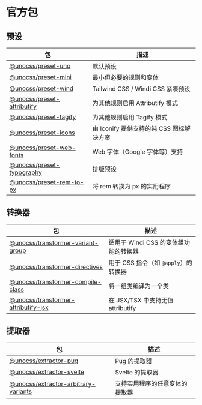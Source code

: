 # 官方包

## 预设

| 包 | 描述 |
| ------- | ----------- |
| [@unocss/preset-uno](/presets/uno) | 默认预设 |
| [@unocss/preset-mini](/presets/mini) | 最小但必要的规则和变体 |
| [@unocss/preset-wind](/presets/wind) | Tailwind CSS / Windi CSS 紧凑预设 |
| [@unocss/preset-attributify](/presets/attributify) | 为其他规则启用 Attributify 模式 |
| [@unocss/preset-tagify](/presets/tagify) | 为其他规则启用 Tagify 模式 |
| [@unocss/preset-icons](/presets/icons) | 由 Iconify 提供支持的纯 CSS 图标解决方案 |
| [@unocss/preset-web-fonts](/presets/web-fonts) | Web 字体（Google 字体等）支持 |
| [@unocss/preset-typography](/presets/typography) | 排版预设 |
| [@unocss/preset-rem-to-px](/presets/rem-to-px) | 将 rem 转换为 px 的实用程序 |

## 转换器

| 包 | 描述 |
| ------- | ----------- |
| [@unocss/transformer-variant-group](/transformers/variant-group) | 适用于 Windi CSS 的变体组功能的转换器 |
| [@unocss/transformer-directives](/transformers/directives) | 用于 CSS 指令（如 `@apply`）的转换器 |
| [@unocss/transformer-compile-class](/transformers/compile-class) | 将一组类编译为一个类 |
| [@unocss/transformer-attributify-jsx](/transformers/attributify-jsx) | 在 JSX/TSX 中支持无值 attributify |

## 提取器

| 包 | 描述 |
| ------- | ----------- |
| [@unocss/extractor-pug](/extractors/pug) | Pug 的提取器 |
| [@unocss/extractor-svelte](/extractors/svelte) | Svelte 的提取器 |
| [@unocss/extractor-arbitrary-variants](/extractors/arbitrary-variants) | 支持实用程序的任意变体的提取器 |
